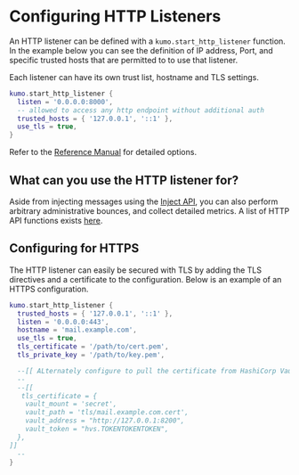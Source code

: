 # Configuring HTTP Listeners

An HTTP listener can be defined with a `kumo.start_http_listener` function.  In the example below you can see the definition of IP address, Port, and specific trusted hosts that are permitted to to use that listener.

Each listener can have its own trust list, hostname and TLS settings.

```lua
kumo.start_http_listener {
  listen = '0.0.0.0:8000',
  -- allowed to access any http endpoint without additional auth
  trusted_hosts = { '127.0.0.1', '::1' },
  use_tls = true,
}
```

  Refer to the [Reference Manual](https://docs.kumomta.com/reference/kumo/start_http_listener/) for detailed options.

  ## What can you use the HTTP listener for?
  Aside from injecting messages using the [Inject API](https://docs.kumomta.com/reference/http/api_inject_v1/), you can also perform arbitrary administrative bounces, and collect detailed metrics.  A list of HTTP API functions exists [here](https://docs.kumomta.com/reference/http/).

## Configuring for HTTPS
The HTTP listener can easily be secured with TLS by adding the TLS directives and a certificate to the configuration.  Below is an example of an HTTPS configuration.
```lua
kumo.start_http_listener {
  trusted_hosts = { '127.0.0.1', '::1' },
  listen = '0.0.0.0:443',
  hostname = 'mail.example.com',
  use_tls = true,
  tls_certificate = '/path/to/cert.pem',
  tls_private_key = '/path/to/key.pem',

  --[[ ALternately configure to pull the certificate from HashiCorp Vault ]]
  --
  --[[
   tls_certificate = {
    vault_mount = 'secret',
    vault_path = 'tls/mail.example.com.cert',
    vault_address = "http://127.0.0.1:8200",
    vault_token = "hvs.TOKENTOKENTOKEN",
  },
]]
  --
}
```